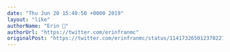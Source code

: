 ```yaml
---
date: "Thu Jun 20 15:40:50 +0000 2019"
layout: "like"
authorName: "Erin 🐠"
authorUrl: "https://twitter.com/erinfranmc"
originalPost: "https://twitter.com/erinfranmc/status/1141732650123702273"
---
```

